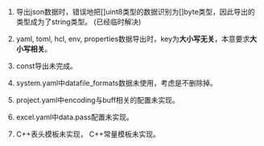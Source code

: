 1. 导出json数据时，错误地把[]uint8类型的数据识别为[]byte类型，因此导出的类型成为了string类型。
(已经临时解决)

2. yaml, toml, hcl, env, properties数据导出时，key为**大小写无关**，本意要求**大小写相关**。

3. const导出未完成。

4. system.yaml中datafile_formats数据未使用，考虑是不删除掉。

5. project.yaml中encoding与buff相关的配置未实现。

6. excel.yaml中data.pass配置未实现。

7. C++表头模板未实现， C++常量模板未实现。